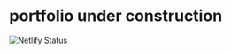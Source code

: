 # portfolio under construction

[![Netlify Status](https://api.netlify.com/api/v1/badges/47df5782-9cf8-42e4-9ebf-77e8bae87f55/deploy-status)](https://app.netlify.com/sites/tdubs-portfolio-v2/deploys)

